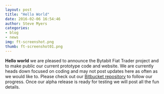 ```yaml
---
layout: post
title: "Hello World"
date: 2016-02-06 16:54:46
author: Steve Myers
categories: 
- blog
- news
img: ft-screenshot.png
thumb: ft-screenshot01.png
---
```


<b>Hello world</b> we are pleased to announce the Bytabit Fiat Trader project and to make public our current prototype code and website. We are currently heads down focused on coding and may not post updates here as often as we would like to. Please check out our <a href="https://bitbucket.org/bytabit/fiat-trader" target="_blank">Bitbucket repository</a> to follow our progress. Once our alpha release is ready for testing we will post all the fun details.

[hampden]: https://github.com/jekyll/jekyll